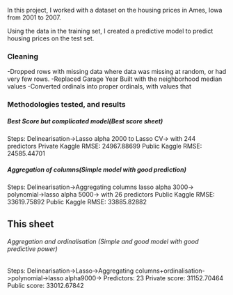 In this project, I worked with a dataset on the housing prices in Ames, Iowa from 2001 to 2007.

Using the data in the training set, I created a predictive model to predict housing prices on the test set.


### Cleaning
-Dropped rows with missing data where data was missing at random, or had very few rows.
-Replaced Garage Year Built with the neighborhood median values
-Converted ordinals into proper ordinals, with values that


### Methodologies tested, and results

##### Best Score but complicated model(Best score sheet)
Steps: Delinearisation->Lasso alpha 2000 to Lasso CV-> with 244 predictors
Private Kaggle RMSE: 24967.88699
Public Kaggle RMSE: 24585.44701 


##### Aggregation of columns(Simple model with good prediction)
Steps: Delinearisation->Aggregating columns lasso alpha 3000-> polynomial->lasso alpha 5000-> with 26 predictors
Public Kaggle RMSE: 33619.75892
Public Kaggle RMSE: 33885.82882


## This sheet 
###### Aggregation and ordinalisation (Simple and good model with good predictive power)
Steps: Delinearisation->Lasso->Aggregating columns+ordinalisation->polynomial->lasso alpha9000->
Predictors: 23
Private score: 31152.70464
Public score: 33012.67842
